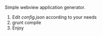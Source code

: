 
Simple webview application generator.

  1. Edit *config.json* according to your needs
  2. grunt compile
  3. Enjoy
